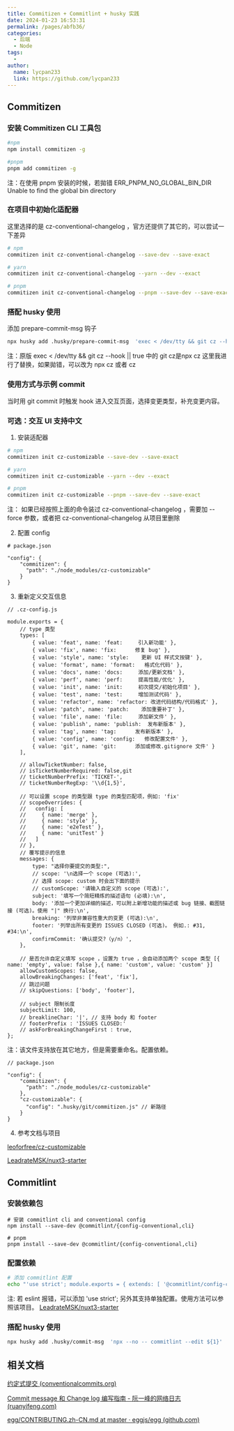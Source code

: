 ```yaml
---
title: Commitizen + Commitlint + husky 实践
date: 2024-01-23 16:53:31
permalink: /pages/abfb36/
categories:
  - 后端
  - Node
tags:
  - 
author: 
  name: lycpan233
  link: https://github.com/lycpan233
---
```



## Commitizen
### 安装 Commitizen CLI 工具包
```sh
#npm
npm install commitizen -g

#pnpm
pnpm add commitizen -g
```

注：在使用 pnpm 安装的时候，若拋错 ERR_PNPM_NO_GLOBAL_BIN_DIR  Unable to find the global bin directory 

### 在项目中初始化适配器

这里选择的是 cz-conventional-changelog ，官方还提供了其它的，可以尝试一下差异
```sh
# npm
commitizen init cz-conventional-changelog --save-dev --save-exact

# yarn
commitizen init cz-conventional-changelog --yarn --dev --exact

# pnpm
commitizen init cz-conventional-changelog --pnpm --save-dev --save-exact
```

### 搭配 husky 使用

添加 prepare-commit-msg 钩子
```sh
npx husky add .husky/prepare-commit-msg  'exec < /dev/tty && git cz --hook || true'
```

注：原版 exec < /dev/tty && git cz --hook || true 中的 git cz是npx cz 这里我进行了替换，如果拋错，可以改为 npx cz 或者 cz


### 使用方式与示例 commit
当时用 git commit 时触发 hook 进入交互页面，选择变更类型，补充变更内容。


### 可选：交互 UI 支持中文

1. 安装适配器
```sh
# npm
commitizen init cz-customizable --save-dev --save-exact

# yarn
commitizen init cz-customizable --yarn --dev --exact

# pnpm
commitizen init cz-customizable --pnpm --save-dev --save-exact
```

注： 如果已经按照上面的命令装过 cz-conventional-changelog ，需要加 --force 参数，或者把 cz-conventional-changelog 从项目里删除

2. 配置 config
```
# package.json

"config": {
    "commitizen": {
      "path": "./node_modules/cz-customizable"
    }
}
```

3. 重新定义交互信息
```
// .cz-config.js

module.exports = {
    // type 类型
    types: [
        { value: 'feat', name: 'feat:     引入新功能' },
        { value: 'fix', name: 'fix:      修复 bug' },
        { value: 'style', name: 'style:    更新 UI 样式文按键' },
        { value: 'format', name: 'format:   格式化代码' },
        { value: 'docs', name: 'docs:     添加/更新文档' },
        { value: 'perf', name: 'perf:     提高性能/优化' },
        { value: 'init', name: 'init:     初次提交/初始化项目' },
        { value: 'test', name: 'test:     增加测试代码' },
        { value: 'refactor', name: 'refactor: 改进代码结构/代码格式' },
        { value: 'patch', name: 'patch:    添加重要补丁' },
        { value: 'file', name: 'file:     添加新文件' },
        { value: 'publish', name: 'publish:  发布新版本' },
        { value: 'tag', name: 'tag:      发布新版本' },
        { value: 'config', name: 'config:   修改配置文件' },
        { value: 'git', name: 'git:      添加或修改.gitignore 文件' }
    ],

    // allowTicketNumber: false,
    // isTicketNumberRequired: false,git
    // ticketNumberPrefix: 'TICKET-',
    // ticketNumberRegExp: '\\d{1,5}',

    // 可以设置 scope 的类型跟 type 的类型匹配项，例如: 'fix'
    // scopeOverrides: {
    //   config: [
    //     { name: 'merge' },
    //     { name: 'style' },
    //     { name: 'e2eTest' },
    //     { name: 'unitTest' }
    //   ]
    // },
    // 覆写提示的信息
    messages: {
        type: "选择你要提交的类型:",
        // scope: '\n选择一个 scope (可选):',
        // 选择 scope: custom 时会出下面的提示
        // customScope: '请输入自定义的 scope (可选):',
        subject: '填写一个简短精炼的描述语句 (必填):\n',
        body: '添加一个更加详细的描述，可以附上新增功能的描述或 bug 链接、截图链接 (可选)。使用 "|" 换行:\n',
        breaking: '列举非兼容性重大的变更 (可选):\n',
        footer: '列举出所有变更的 ISSUES CLOSED (可选)。 例如.: #31, #34:\n',
        confirmCommit: '确认提交?（y/n）',
    },

    // 是否允许自定义填写 scope ，设置为 true ，会自动添加两个 scope 类型 [{ name: 'empty', value: false },{ name: 'custom', value: 'custom' }]
    allowCustomScopes: false,
    allowBreakingChanges: ['feat', 'fix'],
    // 跳过问题
    // skipQuestions: ['body', 'footer'],

    // subject 限制长度
    subjectLimit: 100,
    // breaklineChar: '|', // 支持 body 和 footer
    // footerPrefix : 'ISSUES CLOSED:'
    // askForBreakingChangeFirst : true,
};
```

注：该文件支持放在其它地方，但是需要重命名。配置依赖。

```
// package.json

"config": {
    "commitizen": {
      "path": "./node_modules/cz-customizable"
    },
    "cz-customizable": {
      "config": ".husky/git/commitizen.js" // 新路径
    }
}
```

4. 参考文档与项目

[leoforfree/cz-customizable](https://github.com/leoforfree/cz-customizable)

[LeadrateMSK/nuxt3-starter](https://github.com/LeadrateMSK/nuxt3-starter/blob/master/package.json)


## Commitlint
### 安装依赖包
```
# 安装 commitlint cli and conventional config
npm install --save-dev @commitlint/{config-conventional,cli}

# pnpm
pnpm install --save-dev @commitlint/{config-conventional,cli}
```

### 配置依赖
```sh
# 添加 commitlint 配置
echo "'use strict'; module.exports = { extends: [ '@commitlint/config-conventional' ] };" > commitlint.config.js
``` 
注: 若 eslint 报错，可以添加 'use strict'; 另外其支持单独配置。使用方法可以参照该项目。
[LeadrateMSK/nuxt3-starter](https://github.com/LeadrateMSK/nuxt3-starter/blob/6c4d59a711030db7ead0c27002d8960557f2779e/.husky/git/commitlint.js#L4)

### 撘配 husky 使用
```sh
npx husky add .husky/commit-msg  'npx --no -- commitlint --edit ${1}'
```

## 相关文档

[约定式提交 (conventionalcommits.org)](https://www.conventionalcommits.org/zh-hans/v1.0.0/)

[Commit message 和 Change log 编写指南 - 阮一峰的网络日志 (ruanyifeng.com)](https://ruanyifeng.com/blog/2016/01/commit_message_change_log.html)

[egg/CONTRIBUTING.zh-CN.md at master · eggjs/egg (github.com)](https://github.com/eggjs/egg/blob/master/CONTRIBUTING.zh-CN.md)
